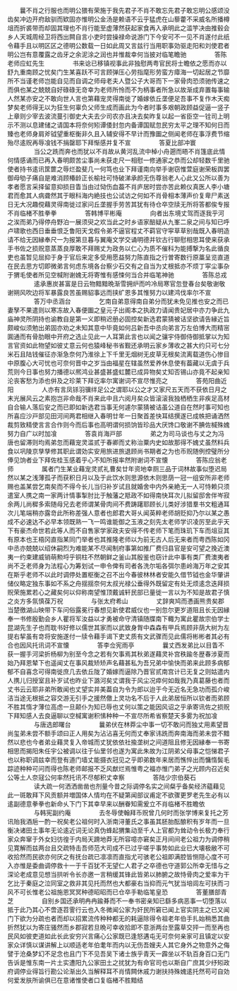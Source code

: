 <!-- { "loadSidebar": true } -->
　　曩不肖之行服也而明公猥有荣施于我先君子不肖不敢忘先君子敢忘明公感颂没齿矣冲边开府敌驯而欵固亦惟明公金汤是赖语不云乎猛虎在山藜藿不采威名所播樽俎而折裘带而却固其理也不肖行能至虚薄然获起家食再入承明此之滥竽决由推毂会乡人天城周经卫将西出闗自言小吏时尝操禄命说游门下今安可不一见不肖遂付此纸令藉手且以明区区之德明公数载一日如此周又言兹行当用职事効驱走阳和刘使君者明公岂有意覆露之齿牙之余泥涂之润也并惟裁幸何当披对临笔瞻驰
　　
　　答陈老师应虹先生
　　
　　书来谂已移镇视事此非独慰两粤官民将士瞻依之愿而亦以舒九重南顾之忧矣门生某喜跃不可言顾弹压心劳指麾形劳蛮方瘴海一切起居之节靡所不当谨老师岂能自见而自调之师母老夫人暨公子大哥而下一家骨肉恐须驰传速之而俱也某之兢兢自好碌碌无竒幸为老师所怜而不为柄事者所急以故渐成弃置每事输人然某亦安之不敢向世人言也第藉宠灵得南徙了婚嫁依丘垄便足吾事不复作木天痴梦矣老师得无以为狂生何辜负父师生成而画此为今者时事多艰朝政顾益促逼一竖子上章则少宰去波流蔓引御史大夫去少司农亦且决去矣昨复以起一省臣空一铨司上明示不测以息建储之请国本将奈何矧谭倭封忽内备谭国赋忽民穷太平之理不知何日而臻也老师身肩斧钺望重枢衡非久且入辅安得不早计而豫圗之侧闻老师在事浮费节缩殆尽逺贶再辱飡钱不捐罄耶下拜惭感并复不宣
　　
　　答夏比部冲寰
　　
　　当公之跣而奔也而犹以不肖故从黄河乱流中棹小舟遡而晤不肖篷底此情何情感诵而已再入春明颇苦尘事尚未获走尺一相慰一修通家之恭而公却轻数千里驰使者持书逺讯筐篚之辱烂盈斐几一何笃也业下拜谨南向举手谢窃惟萱庭谢荣板舆罢御母劬子痛自是难消顾椿龄正长榆社可恃破涕承颜无伤尊翁老人心此又公所以善为孝者愿言采择留意抑损目眚当由过恸伤血葢不肖庐居时尝亦苦此赖仪真医人李小塘君而愈其人病聋然其于眼科海内絶技也公试访之何如不肖骨相本薄声价复卑尸素送日无大况趣傥藉灵得南徙过家问丘垄握手劳苦其犹有待仓卒空牍无所将答都俟专报不肖临楮不胜拳拳
　　
　　答韩博平彬庵
　　
　　向者出东境丈驾而逐我乎河之涘而弟乃得停舟野泊一展须臾之欢当此之时乡语家醅疑从九峯二泉之间与知已呼卢啸歌也西日垂垂恨乏鲁阳天戈假令弟不逼官程丈不羁官守寜草草别哉既入春明造请不给无因縁奉尺一为报第旦暮与翼庵文学交诵明德并钦古行聊慰相思耳使来获承手书佐之损贶意蒸蒸良厚敢不拜赐丈为政务以仁心为质不催科为能搏撃为名此循良吏也虽暂见屈抑于身于官后来定多受用愿益努力陈直指之行曽寄数行原藁呈览直道在民去思方切即微弟言何虑东境各台察少石交有之自当为丈根抵亦不烦丁寜尘事杂于猬毛使者所见空椷附谢媿无将寄惟有感悚何当合并临笔神驰
　　
　　答陈总戎
　　
　　逺承惠炭甚富是日云物黯黯晩渐雪拥炉而吟冷局寒官忽登春台矣敬谢敬谢朔风吹边将军暴露良苦虽赐貂事远而挟纩恩多其惟努力以建鸿伐率尔不宣
　　
　　答万中丞涵台
　　
　　乞南自弟意得南自弟分而犹未免见推也安之而已妻孥不果遣则以寒冻故入春便圗之皇元子出阁本之执政力请闻贵妃居中亦力争此九庙神灵所阴持也谕教自是第一义即稍迟册必固控矣新选君蒙猜被诘坚欲请告縁近旨颇峻似须勉出弟固亦劝之未知其意中毕竟如何吕新吾中丞向弟言万左伯博大而精宻圎通而有骨肋眼中开府之选止见此一人耳第此言也以闻之骧宇侍御侍御抵掌以为知言官资如此物望如彼丈意云何也猿峰秘书省觐还承明云家乡薄收之甚大约只可七分米石且陆钱催征亦渐急奈何乃淮徐上下千里无烟树无皮草无根矣流离载道伤心惨目中原腹心大可忧也可奈何晋中之岁当由福星在辖虽然爱养休息使有葢藏以无虞于兵荒则今日事也努力播德以熈鸿业甚盛甚盛虹麓已成异物矣丈知否锡山亦竟不起亲知沦丧客愁为添也倂及之珍莱下拜讫率尔寓谢词不宣尽惟亮之
　　
　　答苑阳曲近阳
　　
　　人亦有言凤铩羽骥绊足公之谓耶以公之才又家尺五天而不获依日月之末光展风云之素抱岂非命哉不肖来此中且六阅月矣众皆滚滚我独栖栖生非疾足高材自合输人落后安之而已即如新选君当事无何遽尔蒙猜被诘虽公道自在然时事可知也所喜应沙戸部见田河间两君相继入春明廿年一日聚首差快耳结撰遂已成帙把诵洒然裁剪致精使言言合作则今而后事也高明谓何损饷皆珍品大厌馋口敬谢不腆佐椷殊媿努力自广以时加飡
　　
　　答袁肖海戸部
　　
　　弟之为司马谈也与丈之为冯唐也留滞则均焉弟忽而藉宠灵滥贰于春卿而丈称治粟内史如故那得不媿丈虽然料兵食以巩陵京孳孳修其职此谓効实安用旅进旅退顾尚书期者之为也币贶随例控璧所分俸见饷者业下拜佐桂玉感着乎心不知所报率然附谢词不宣懐
　　
　　答陈应翁老师
　　
　　属者门生某业藉宠灵贰礼曹矣廿年资地幸厕三品于词林故事似堕迟局然以某之浅薄孤孑而获积日月以及于此饮水则思源依木则思荫一冠一组安所非老师赐也盖某尝乞南矣而不得今长儿当归补岁试且就婚舍中内外亲絶无一人可恃赖只须遣室人携之南一家两计情事掣肘比于触藩之羝政不如得南快耳次儿拟留邸舍伴岑寂余两儿尚穉多索随母兄去老师谓某骨肉间不费踌躇耶顾长儿类好涉猎羣书文粗通耳次儿笔端稍亦露竒此所称差强人意者也郎君大哥乆闻英粹老师胡贬抑乃尔以某之愚成不必速达不必早本领既熟一飞一鸣谁能御之玉液之刻先太老师学识凌厉至此乎天下有豪杰命世若此等人而不自售家学家政夫安得不传老师下笔而珠玑下车而俎豆其有原本也王梧冈直指某同门举者也其推隆老师以为前无古人后无来者而粤西陈如冈中丞亦兢兢以绍休嗣烈为难能某不尽闻制府事第如推厂费归县官是安可望之挽近澳夷一约束建威销萌勲埒乎铜柱不然朝鲜之釜山其殷鉴也窃计此中事有类厂费澳夷者尚不乏老师身为法程心为筹划试一申令俾有司者各洗尔垢各弭尔患岭海万年之安其在斯乎老师不以此时调停处置枢衡之召不出今春彼林林者安能久借节钺也金华肇讲储仪略定独东事如不系之舟揺揺奈何太叔光禄公垂得外既留定有处无烦逺念迭拜损贶荣施累若心之藏矣何以仰称南望惟顶戴诚轩民部已量徙一言以为不知是故君子慎之炎方多氛慎葆万祝
　　
　　与张太府希山
　　
　　丈辞爽鸠而慿画熊贵矣郡当楚徼湖山映带下车问俗露冕行春想见新使君威仪也一别忽尔更岁道阻且长无因縁奉一书修殷勤会乡人瞿将军汝益以才勇被命守清镇随牒南下輙为寓此瞿故宗伯学士昆湖先生子也而耽书好修以儒世其家而以武致身胷中森森有甲兵焉顾非荫大树为左提右挈虽有竒将安施遂付一牍令藉手谒下吏丈质有文武骤而见此儒将彬彬者其必有合也因风托讯词不宣懐
　　
　　答李佥宪雨亭
　　
　　曩丈西发弟比以目眚不获一握手河梁折杨柳为别至今念之若有欠事焉其秋弟遂藉灵补宫秩踰冬歴春涉夏而始乃拜恩辇下也遥闻丈在事风裁矫矫声名藉甚私为吾兄弟中愉快而弟来此顾多病郁郁不自喜念可得南徙庶几去依丘陇了婚嫁而逼除乃晋官贰南宫计已无复之则姑遣内人携儿归授室且补岁试也昨业下潞河矣丈谓我于风尘况瘁何如哉我乃真葛藤也者而丈书云云耶非弟所敢闻也丈望实并美葢自为令为郎以迨于今无近名无急功而孤介峻洁当途无根抵之容交游无引手之援然儌上灵功名不后于人此弟居恒所以钦者而弟顾不胜其惰才薄位高虑一旦颠仆为知已辱也丈何以策之能因风诏之乎承寄讯佐之损贶下拜知感人去良逼聊以空椷寓谢积愫种种一不宣尽所希省察楚天多雾为祝加飡
　　
　　与唐选郎曙台
　　
　　曩弟伏在林莽尘中事一切不敢问而独丈用素望晋尚玺弟未尝不额手颂曰正人用矣为沾沾喜无何而丈奉家讳跣而奔南海而弟未尝不黯然以悲也今者弟业藉灵复入帝城而丈犹依依社揄垄树之间道阻且修无因縁奉一书寄相思而揭阳朱任宇公被调以往于仙里邻也遂为寓此朱故为江阴弟父母事之恺悌君子也以称职调兹幸而登有道门墙丈能摄衣冠见之乎即弟数年来居而憔悴出而慵惰鬓毛踪迹种种可问而得也陈老师邮报不乏风猷烂焉惟粤之福亦惟门弟子之光顾内召近矣公等土人奈冦公何率然托讯不尽郁积丈幸察
　　
　　答陆少宗伯葵石
　　
　　读大疏一何洒洒凿凿也剂量今昔之际调停名实之间粲乎备矣经济藴藉见此一斑敢拜下风贡额并増国体人情均在不疑第闻部议甫定不欲骤更罗老先生必有以逺副德意拳拳也新命乆下门下其幸早来以酬眷知需爰立不肖临楮不胜瞻依
　　
　　与韩宪副约庵
　　
　　去冬辱使翰拜币贶曾几何时而张学博来复托之芳讯贻我酒巵一酌一祝矣老公祖何时入浙南浔董氏之事虽其胚胎酝酿积有岁年而一旦衡决诸田土事年无论逺近词无论真伪蜂起猬集动至千人上官都为耸动令长极力奉行家众奔窜于外女妇彷徨于内局天蹐地莽无所容噫亦窘矣正月间间老公祖力为调停稍见寛解而兹两台且交疏特击吾师范大司成不已过乎嗟乎事势如此业已大壊极敝不可收拾然而民欲亦何厌之有抚台疏已凛凛而直指尤可骇老公祖即满腔皆恻隠心度不可入亦惟是委曲调停救十一于千百犹不无望仁人君子之卒德也守道郭公所幸无惜与之深论老成意见想当拱听令长亦邀一言稍缓其锋此皆弟以肺腑之故恃骨肉之爱率为干乞比于秦庭之泣同室之救非其见托而然也大都豪右当抑而元气犹当培闾左可扶而刁风不可长惟老公祖施恩冥冥种德昭昭而已仓卒手勒临笔皇恐
　　
　　答董膳部青芝
　　
　　自别乡国还承明冉冉踰朞而不一奉书密亲知已繇多病恶事一切堕落以抵于此乃其心不啻逐苕霅行云也入冬微闻公家为奸民所窘已闻上官实阴主之已又闻门下欲为分疏也者而却以招累流传种种都无的耗逼除得令祖老年伯手扎始稍悉其曲折然犹以为寄庄骚然而乡郡寂若旦晩可幸收拾即不意浙两台至露草交抨一而至再也民风如彼吏道如此长此安穷兴言痛心公家既已逢怒遘屯无可奈何亲家可且镇定以安家众详慎以谋讲解上以顺适老年伯耄年而内以无伤吾嫂夫人其它身外之物意外之侮譬于沧桑梦幻不足念也且门下不见吾吴下诸士族乎青天一霹坐以不轨百身百口无门告诉是惟东南一片土实遭阳九公家田土之扰犹为有命官司也以斯自广庶其少纾矧政府调停业得旨行勘公论渐出久当解释耳不肖情闗休戚力谢扶持殊媿逺托然苟可自効何爱发肤所谕俱已在意诸惟使者口复临楮不胜黯结
　　
